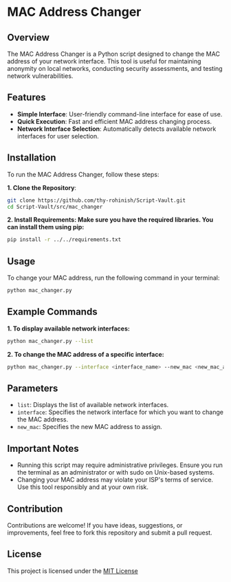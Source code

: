 # MAC Address Changer 

## Overview

The MAC Address Changer is a Python script designed to change the MAC address of your network interface. This tool is useful for maintaining anonymity on local networks, conducting security assessments, and testing network vulnerabilities. 

## Features

- **Simple Interface**: User-friendly command-line interface for ease of use.
- **Quick Execution**: Fast and efficient MAC address changing process.
- **Network Interface Selection**: Automatically detects available network interfaces for user selection.

## Installation

To run the MAC Address Changer, follow these steps:

**1. Clone the Repository**:

``` bash
git clone https://github.com/thy-rohinish/Script-Vault.git
cd Script-Vault/src/mac_changer
```

**2. Install Requirements: Make sure you have the required libraries. You can install them using pip:**

``` bash
pip install -r ../../requirements.txt
```

## Usage

To change your MAC address, run the following command in your terminal:

``` bash
python mac_changer.py
```

## Example Commands

**1. To display available network interfaces:**
``` bash
python mac_changer.py --list
```

**2. To change the MAC address of a specific interface:**
``` bash
python mac_changer.py --interface <interface_name> --new_mac <new_mac_address>
```

## Parameters

- ```list```: Displays the list of available network interfaces.
- ```interface```: Specifies the network interface for which you want to change the MAC address.
- ```new_mac```: Specifies the new MAC address to assign.

## Important Notes

- Running this script may require administrative privileges. Ensure you run the terminal as an administrator or with sudo on Unix-based systems.
- Changing your MAC address may violate your ISP's terms of service. Use this tool responsibly and at your own risk.

## Contribution

Contributions are welcome! If you have ideas, suggestions, or improvements, feel free to fork this repository and submit a pull request.

## License

This project is licensed under the [MIT License](./LICENSE.md)